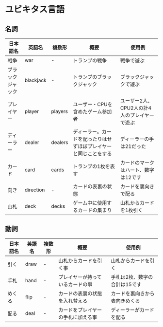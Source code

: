 # ユビキタス言語

## 名詞

|     日本語名     |  英語名   | 複数形  |                               概要                               |                    使用例                    |
| ---------------- | --------- | ------- | ---------------------------------------------------------------- | -------------------------------------------- |
| 戦争             | war       | -       | トランプの戦争                                                   | 戦争で遊ぶ                                   |
| ブラックジャック | blackjack | -       | トランプのブラックジャック                                       | ブラックジャックで遊ぶ                       |
| プレイヤー       | player    | players | ユーザー・CPUを含めたゲーム参加者                                | ユーザー2人、CPU2人の計4人のプレイヤーで遊ぶ |
| ディーラー       | dealer    | dealers | ディーラー。カードを配ったりはせずほぼプレイヤーと同じことをする | ディーラーの手は21だった                     |
| カード           | card      | cards   | トランプの1枚を表す                                              | カードのマークはハート、数字は12です         |
| 向き             | direction | -       | カードの表裏の状態                                               | カードを裏向きで配る                         |
| 山札             | deck      | decks   | ゲーム中に使用するカードの集まり                                 | 山札からカードを1枚引く                      |

## 動詞

| 日本語名 | 英語名 | 複数形 |                概要                |             使用例             |
| -------- | ------ | ------ | ---------------------------------- | ------------------------------ |
| 引く     | draw   | -      | 山札からカードを引く事             | 山札からカードを引く           |
| 手札     | hand   | -      | プレイヤーが持っているカードの事   | 手札は2枚、数字の合計は15です  |
| めくる   | flip   | -      | カードの表裏の状態を入れ替える     | カードを裏向きから表向きめくる |
| 配る     | deal   | -      | カードをプレイヤーの手札に加える事 | ディーラーがカードを配る       |
